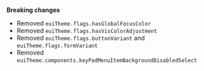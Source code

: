 **Breaking changes**

- Removed `euiTheme.flags.hasGlobalFocusColor`
- Removed `euiTheme.flags.hasVisColorAdjustment`
- Removed `euiTheme.flags.buttonVariant` and `euiTheme.flags.formVariant`
- Removed `euiTheme.components.keyPadMenuItemBackgroundDisabledSelect`
